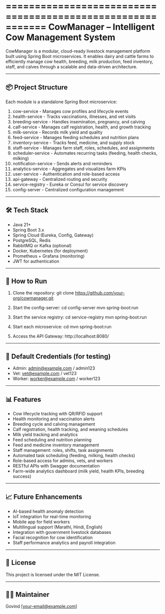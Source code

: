 ===========================================================
CowManager – Intelligent Cow Management System
===========================================================

CowManager is a modular, cloud-ready livestock management platform built using Spring Boot microservices. It enables dairy and cattle farms to efficiently manage cow health, breeding, milk production, feed inventory, staff, and calves through a scalable and data-driven architecture.

-----------------------------------------------------------
📦 Project Structure
-----------------------------------------------------------

Each module is a standalone Spring Boot microservice:

1. cow-service           - Manages cow profiles and lifecycle events
2. health-service        - Tracks vaccinations, illnesses, and vet visits
3. breeding-service      - Handles insemination, pregnancy, and calving
4. calf-service          - Manages calf registration, health, and growth tracking
5. milk-service          - Records milk yield and quality
6. feed-service          - Manages feeding schedules and nutrition plans
7. inventory-service     - Tracks feed, medicine, and supply stock
8. staff-service         - Manages farm staff, roles, schedules, and assignments
9. scheduler-service     - Automates recurring tasks (feeding, health checks, milking)
10. notification-service - Sends alerts and reminders
11. analytics-service    - Aggregates and visualizes farm KPIs
12. user-service         - Authentication and role-based access
13. api-gateway          - Centralized routing and security
14. service-registry     - Eureka or Consul for service discovery
15. config-server        - Centralized configuration management

-----------------------------------------------------------
🛠️ Tech Stack
-----------------------------------------------------------

- Java 21+
- Spring Boot 3.x
- Spring Cloud (Eureka, Config, Gateway)
- PostgreSQL, Redis
- RabbitMQ or Kafka (optional)
- Docker, Kubernetes (for deployment)
- Prometheus + Grafana (monitoring)
- JWT for authentication

-----------------------------------------------------------
🚀 How to Run
-----------------------------------------------------------

1. Clone the repository:
   git clone https://github.com/your-org/cowmanager.git

2. Start the config-server:
   cd config-server
   mvn spring-boot:run

3. Start the service registry:
   cd service-registry
   mvn spring-boot:run

4. Start each microservice:
   cd <service-name>
   mvn spring-boot:run

5. Access the API Gateway:
   http://localhost:8080/

-----------------------------------------------------------
🔐 Default Credentials (for testing)
-----------------------------------------------------------

- Admin: admin@example.com / admin123
- Vet: vet@example.com / vet123
- Worker: worker@example.com / worker123

-----------------------------------------------------------
📊 Features
-----------------------------------------------------------

- Cow lifecycle tracking with QR/RFID support
- Health monitoring and vaccination alerts
- Breeding cycle and calving management
- Calf registration, health tracking, and weaning schedules
- Milk yield tracking and analytics
- Feed scheduling and nutrition planning
- Feed and medicine inventory management
- Staff management: roles, shifts, task assignments
- Automated task scheduling (feeding, milking, health checks)
- Role-based access for admins, vets, and workers
- RESTful APIs with Swagger documentation
- Farm-wide analytics dashboard (milk yield, health KPIs, breeding success)

-----------------------------------------------------------
📈 Future Enhancements
-----------------------------------------------------------

- AI-based health anomaly detection
- IoT integration for real-time monitoring
- Mobile app for field workers
- Multilingual support (Marathi, Hindi, English)
- Integration with government livestock databases
- Facial recognition for cow identification
- Staff performance analytics and payroll integration

-----------------------------------------------------------
📄 License
-----------------------------------------------------------

This project is licensed under the MIT License.

-----------------------------------------------------------
👨‍💻 Maintainer
-----------------------------------------------------------

Govind [your-email@example.com]